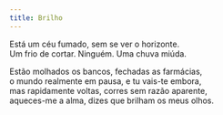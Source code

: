 ```yaml
---
title: Brilho
---
```


Está um céu fumado, sem se ver o horizonte.  
Um frio de cortar. Ninguém. Uma chuva miúda.  

Estão molhados os bancos, fechadas as farmácias,  
o mundo realmente em pausa, e tu vais-te embora,  
mas rapidamente voltas, corres sem razão aparente,  
aqueces-me a alma, dizes que brilham os meus olhos.

